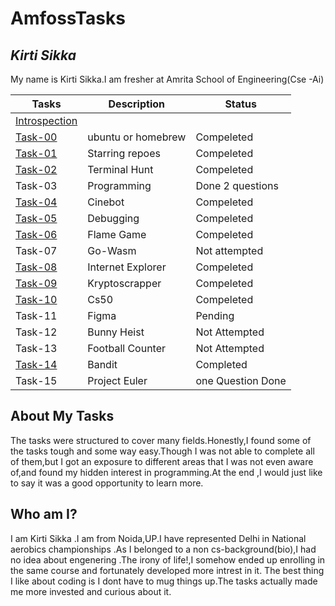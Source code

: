 # AmfossTasks
 

## *Kirti Sikka* 
My name is Kirti Sikka.I am fresher at  Amrita School of Engineering(Cse -Ai) 




| Tasks         | Description                 | Status        |
| ------------- | ----------------------      |------------------|
|[Introspection](https://github.com/kirtisikka1211/amfoss-tasks/tree/main/introspection)|                              |                 |
| [Task-00](https://github.com/kirtisikka1211/amfoss-tasks/tree/main/task-00)  | ubuntu or homebrew |Compeleted|
| [Task-01](https://github.com/kirtisikka1211/amfoss-tasks/tree/main/task-01)       | Starring repoes     |Compeleted|
| [Task-02](https://github.com/kirtisikka1211/amfoss-tasks/tree/main/task-02)       | Terminal Hunt      |Compeleted|
| Task-03      | Programming        |Done 2 questions|
| [Task-04](https://github.com/kirtisikka1211/amfoss-tasks/tree/main/task-04)       | Cinebot            |Compeleted|
| [Task-05](https://github.com/kirtisikka1211/amfoss-tasks/tree/main/task-05)       | Debugging          |Compeleted|
| [Task-06](https://github.com/kirtisikka1211/amfoss-tasks/tree/main/task-06)       | Flame Game         |Compeleted|
| Task-07     | Go-Wasm            |Not attempted|
| [Task-08](https://github.com/kirtisikka1211/amfoss-tasks/tree/main/task-08)        | Internet Explorer |Compeleted|
| [Task-09](https://github.com/kirtisikka1211/amfoss-tasks/tree/main/task-09)      | Kryptoscrapper    |Compeleted|
|[Task-10](https://github.com/kirtisikka1211/amfoss-tasks/tree/main/task-10)        | Cs50              |Compeleted|
| Task-11       | Figma           |Pending|
 | Task-12       | Bunny Heist          |Not Attempted|
| Task-13       | Football Counter           |Not Attempted|
| [Task-14](https://github.com/kirtisikka1211/amfoss-tasks/tree/main/task-14)       | Bandit            |Completed|
| Task-15       | Project Euler          |one Question Done|


## **About My Tasks**
The tasks were structured to cover many fields.Honestly,I found some of the tasks tough and some way easy.Though I was not able to complete all of them,but I got an exposure to different areas that I was not even aware of,and found my hidden interest in programming.At the end ,I would just like to say it was a good opportunity to learn more.


## **Who am I?**
I am Kirti Sikka .I am from Noida,UP.I have represented Delhi  in National  aerobics championships .As I belonged  to a non cs-background(bio),I had no idea about engenering .The irony of life!,I somehow ended up enrolling in the same course and fortunately developed more intrest in it. The best thing I like about coding is I dont have to mug things up.The tasks actually made me more invested and curious about it.





